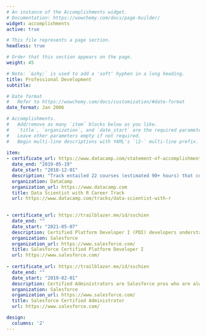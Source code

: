 ```yaml
---
# An instance of the Accomplishments widget.
# Documentation: https://wowchemy.com/docs/page-builder/
widget: accomplishments
active: true

# This file represents a page section.
headless: true

# Order that this section appears on the page.
weight: 45

# Note: `&shy;` is used to add a 'soft' hyphen in a long heading.
title: Professional Development
subtitle:

# Date format
#   Refer to https://wowchemy.com/docs/customization/#date-format
date_format: Jan 2006

# Accomplishments.
#   Add/remove as many `item` blocks below as you like.
#   `title`, `organization`, and `date_start` are the required parameters.
#   Leave other parameters empty if not required.
#   Begin multi-line descriptions with YAML's `|2-` multi-line prefix.
 
item:
- certificate_url: https://www.datacamp.com/statement-of-accomplishment/track/d028b719613440ed2b873ea47e66b89ceef50077
  date_end: "2019-05-19"
  date_start: "2018-12-01"
  description: "Track entailed 22 courses (estimated 90+ hours) that combined statistical and machine learning techniques with R programming to analyze and interpret data."
  organization: DataCamp
  organization_url: https://www.datacamp.com
  title: Data Scientist with R Career Track
  url: https://www.datacamp.com/tracks/data-scientist-with-r
  

- certificate_url: https://trailblazer.me/id/sschien
  date_end: ""
  date_start: "2021-05-07"
  description: Certified Platform Developer I (PDI) developers understand how to develop and deploy custom business logic and custom interfaces using the programmatic capabilities of the Lightning Platform. They know when to use declarative versus programmatic methods, and can extend the Lightning Platform using Apex and Visualforce.
  organization: Salesforce
  organization_url: https://www.salesforce.com/
  title: Salesforce Certified Platform Developer I
  url: https://www.salesforce.com/
  
- certificate_url: https://trailblazer.me/id/sschien
  date_end: ""
  date_start: "2019-02-01"
  description: Certified Administrators are Salesforce pros who are always looking for ways to help their companies get even more out of the Salesforce Platform through additional features and capabilities.
  organization: Salesforce
  organization_url: https://www.salesforce.com/
  title: Salesforce Certified Administrator
  url: https://www.salesforce.com/

design:
  columns: '2' 
---
```


